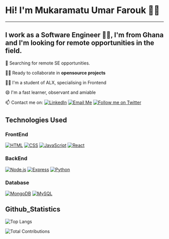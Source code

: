 # Hi! I'm Mukaramatu Umar Farouk 👋🏽
---
I work as a Software Engineer 👩‍💻, I'm from Ghana and I'm looking for remote opportunities in the field.
--
🔎 Searching for remote SE opportunities.

👭🏽 Ready to collaborate in **opensource projects**

👩‍🎓 I'm a student of ALX, specialising in Frontend

😄 I'm a fast learner, observant and amiable

📫 Contact me on: [![LinkedIn](https://img.shields.io/badge/LinkedIn-blue)](https://www.linkedin.com/in/mukaramatu-umar-farouk-5764931a0/) [![Email Me](https://img.shields.io/badge/Email-red)](mailto:faroukmukarama@gmail.com) [![Follow me on Twitter](https://img.shields.io/badge/Twitter-black)](https://twitter.com/MukaramahF)



## Technologies Used


### FrontEnd
[![HTML](https://img.shields.io/badge/HTML-5-orange)](https://developer.mozilla.org/en-US/docs/Web/HTML)  [![CSS](https://img.shields.io/badge/CSS-3-blue)](https://developer.mozilla.org/en-US/docs/Web/CSS)  [![JavaScript](https://img.shields.io/badge/JavaScript-yellow)](https://developer.mozilla.org/en-US/docs/Web/JavaScript) [![React](https://img.shields.io/badge/React-blue)](https://reactjs.org/) 


### BackEnd


[![Node.js](https://img.shields.io/badge/Node.js-green)](https://nodejs.org/) [![Express](https://img.shields.io/badge/Express-lightgrey)](https://expressjs.com/) [![Python](https://img.shields.io/badge/Python-blue)](https://www.python.org/)


### Database


[![MongoDB](https://img.shields.io/badge/MongoDB-brightgreen)](https://www.mongodb.com/) [![MySQL](https://img.shields.io/badge/MySQL-blue)](https://www.mysql.com/)



## Github_Statistics


![Top Langs](https://github-readme-stats.vercel.app/api/top-langs/?username=mukarama-farouk&layout=compact)

![Total Contributions](https://github-readme-streak-stats.herokuapp.com/?user=mukarama-farouk&theme=radical)






